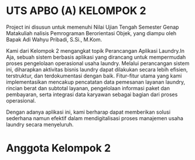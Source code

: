 # UTS APBO (A) KELOMPOK 2
Project ini disusun untuk memenuhi Nilai Ujian Tengah Semester Genap Matakuliah nalisis Pemrograman Berorientasi Objek, yang diampu oleh Bapak Adi Wahyu Pribadi, S.Si., M.Kom.

Kami dari Kelompok 2 mengangkat topik Perancangan Aplikasi Laundry.In Aja, sebuah sistem berbasis aplikasi yang dirancang untuk mempermudah proses pengelolaan operasional usaha laundry. Melalui perancangan sistem ini, diharapkan aktivitas bisnis laundry dapat dilakukan secara lebih efisien, terstruktur, dan terdokumentasi dengan baik. Fitur-fitur utama yang kami implementasikan mencakup pencatatan data pemesanan layanan laundry, rincian berat dan subtotal layanan, pengelolaan informasi paket dan pembayaran, serta integrasi data karyawan sebagai bagian dari proses operasional.

Dengan adanya aplikasi ini, kami berharap dapat memberikan solusi sederhana namun efektif dalam mendigitalisasi proses manajemen usaha laundry secara menyeluruh.

# Anggota Kelompok 2
